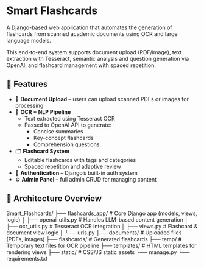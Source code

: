 # Smart Flashcards

A Django-based web application that automates the generation of flashcards from scanned academic documents using OCR and large language models.

This end-to-end system supports document upload (PDF/image), text extraction with Tesseract, semantic analysis and question generation via OpenAI, and flashcard management with spaced repetition.

## 🚀 Features

- 📄 **Document Upload** – users can upload scanned PDFs or images for processing
- 🧠 **OCR + NLP Pipeline**
  - Text extracted using Tesseract OCR
  - Passed to OpenAI API to generate:
    - Concise summaries
    - Key-concept flashcards
    - Comprehension questions
- 🗂 **Flashcard System**
  - Editable flashcards with tags and categories
  - Spaced repetition and adaptive review
- 🔐 **Authentication** – Django’s built-in auth system
- ⚙️ **Admin Panel** – full admin CRUD for managing content

## 🧱 Architecture Overview

Smart_Flashcards/ ├── flashcards_app/ # Core Django app (models, views, logic) │ ├── openai_utils.py # Handles LLM-based content generation │ ├── ocr_utils.py # Tesseract OCR integration │ ├── views.py # Flashcard & document view logic │ └── urls.py ├── documents/ # Uploaded files (PDFs, images) ├── flashcards/ # Generated flashcards ├── temp/ # Temporary text files for OCR pipeline ├── templates/ # HTML templates for rendering views ├── static/ # CSS/JS static assets ├── manage.py └── requirements.txt

